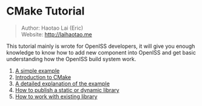 # CMake Tutorial

> Author: Haotao Lai (Eric) \
> Website: http://laihaotao.me

This tutorial mainly is wrote for OpenISS developers,
it will give you enough knowledge to know how to add
new component into OpenISS and get basic understanding
how the OpenISS build system work.


1. [A simple example](./a_simple_example.md)
2. [Introduction to CMake](./intro_to_cmake.md)
3. [A detailed explanation of the example](./a_detail_expl_of_exp.md)
4. [How to publish a static or dynamic library](./how_to_publish_lib.md)
5. [How to work with existing library](./how_to_work_with_lib.md)
